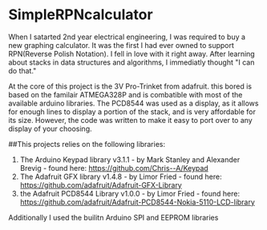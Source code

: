# SimpleRPNcalculator

When I satarted 2nd year electrical engineering, I was required to buy a new graphing calculator. 
It was the first I had ever owned to support RPN(Reverse Polish Notation). I fell in love with it right away.
After learning about stacks in data structures and algorithms, I immediatly thought "I can do that."

At the core of this project is the 3V Pro-Trinket from adafruit. this bored is based on the familair ATMEGA328P and is combatible with most of the available arduino libraries. The PCD8544 was used as a display, as it allows for enough lines to display a portion of the stack, and is very affordable for its size. However, the code was written to make it easy to port over to any display of your choosing.

##This projects relies on the following libraries:
1. The Arduino Keypad library v3.1.1 - by Mark Stanley and Alexander Brevig - found here: https://github.com/Chris--A/Keypad
2. The Adafruit GFX library v1.4.8 - by Limor Fried - found here: https://github.com/adafruit/Adafruit-GFX-Library
3. the Adafruit PCD8544 Library v1.0.0 - by Limor Fried - found here: https://github.com/adafruit/Adafruit-PCD8544-Nokia-5110-LCD-library

Additionally I used the builitn Arduino SPI and EEPROM libraries
